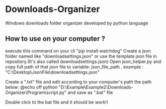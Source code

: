 # Downloads-Organizer
Windows downloads folder organizer developed by python language

How to use on your computer ?
- 
execute this command on your cli "pip install watchdog"
Create a json folder named like "downloadsettings.json" or use the template json file in repository.(It's also called downloadsettings.json)
Open json_helper.py and copy full path of that json file to variable: json_file_path . example : "C:\\Desktop\\JsonFile\\downloadsettings.json"

Create a ".txt" file and edit according to your computer's path the path below:
@echo off
python "D:\Example\Example2\Downloads-Organizer\Program\script.py"
and save as ".bat" file

Double click to the bat file and it should be work!!

